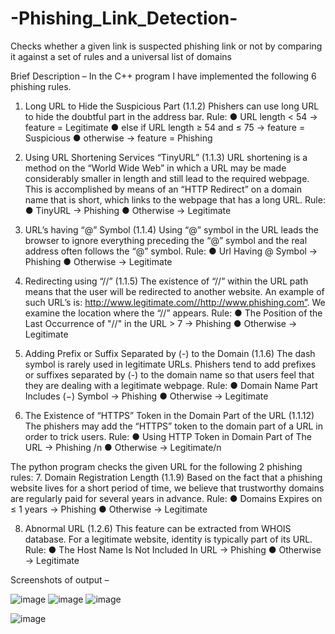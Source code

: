 # -Phishing_Link_Detection-
Checks whether a given link is suspected phishing link or not by comparing it against a set of rules and a universal list of domains

Brief Description – 
In the C++ program I have implemented the following 6 phishing rules. 
1. Long URL to Hide the Suspicious Part (1.1.2) 
Phishers can use long URL to hide the doubtful part in the address bar. 
Rule: 
● URL length < 54 → feature = Legitimate 
● else if URL length ≥ 54 and ≤ 75 → feature = Suspicious 
● otherwise → feature = Phishing 

2. Using URL Shortening Services “TinyURL” (1.1.3)
URL shortening is a method on the “World Wide Web” in which a URL may be made considerably smaller in length and still lead to the required webpage. This is accomplished by means of an “HTTP Redirect” on a domain name that is short, which links to the webpage that has a long URL. 
Rule: 
● TinyURL → Phishing 
● Otherwise → Legitimate 

3. URL’s having “@” Symbol (1.1.4)
Using “@” symbol in the URL leads the browser to ignore everything preceding the “@” symbol and the real address often follows the “@” symbol. 
Rule: 
● Url Having @ Symbol → Phishing 
● Otherwise → Legitimate

4. Redirecting using “//” (1.1.5)
The existence of “//” within the URL path means that the user will be redirected to another website. An example of such URL’s is: http://www.legitimate.com//http://www.phishing.com”. We examine the location where the “//” appears. 
Rule: 
● The Position of the Last Occurrence of "//" in the URL > 7 → Phishing
● Otherwise → Legitimate

5. Adding Prefix or Suffix Separated by (-) to the Domain (1.1.6)
The dash symbol is rarely used in legitimate URLs. Phishers tend to add prefixes or suffixes separated by (-) to the domain name so that users feel that they are dealing with a legitimate webpage. 
Rule: 
● Domain Name Part Includes (−) Symbol → Phishing 
● Otherwise → Legitimate

6. The Existence of “HTTPS” Token in the Domain Part of the URL (1.1.12)
The phishers may add the “HTTPS” token to the domain part of a URL in order to trick users. 
Rule: 
● Using HTTP Token in Domain Part of The URL → Phishing /n
● Otherwise → Legitimate/n

The python program checks the given URL for the following 2 phishing rules: 
7. Domain Registration Length (1.1.9)
Based on the fact that a phishing website lives for a short period of time, we believe that trustworthy domains are regularly paid for several years in advance. 
Rule: 
● Domains Expires on ≤ 1 years → Phishing 
● Otherwise → Legitimate

8. Abnormal URL (1.2.6)
This feature can be extracted from WHOIS database. For a legitimate website, identity is typically part of its URL. 
Rule: 
● The Host Name Is Not Included In URL → Phishing 
● Otherwise → Legitimate

Screenshots of output –

![image](https://user-images.githubusercontent.com/70075276/181445605-3f878c6a-78d3-43f8-b8ff-6f662873325c.png)
![image](https://user-images.githubusercontent.com/70075276/181445674-0961056f-2f03-485d-98ed-89fa244eb192.png)
![image](https://user-images.githubusercontent.com/70075276/181445693-f88214a6-fb93-4f50-8324-e637e74424ea.png)

![image](https://user-images.githubusercontent.com/70075276/181445721-6e1dd936-21b4-4200-93dd-65e2896a2c3a.png)
